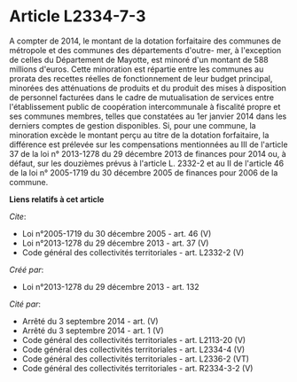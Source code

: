 # Article L2334-7-3

A compter de 2014, le montant de la dotation forfaitaire des communes de métropole et des communes des départements d'outre-
mer, à l'exception de celles du Département de Mayotte, est minoré d'un montant de 588 millions d'euros. Cette minoration est
répartie entre les communes au prorata des recettes réelles de fonctionnement de leur budget principal, minorées des
atténuations de produits et du produit des mises à disposition de personnel facturées dans le cadre de mutualisation de
services entre l'établissement public de coopération intercommunale à fiscalité propre et ses communes membres, telles que
constatées au 1er janvier 2014 dans les derniers comptes de gestion disponibles. Si, pour une commune, la minoration excède
le montant perçu au titre de la dotation forfaitaire, la différence est prélevée sur les compensations mentionnées au III de
l'article 37 de la loi n° 2013-1278 du 29 décembre 2013 de finances pour 2014 ou, à défaut, sur les douzièmes prévus à
l'article L. 2332-2 et au II de l'article 46 de la loi n° 2005-1719 du 30 décembre 2005 de finances pour 2006 de la commune.

**Liens relatifs à cet article**

_Cite_:

  - Loi n°2005-1719 du 30 décembre 2005 - art. 46 (V)
  - Loi n°2013-1278 du 29 décembre 2013 - art. 37 (V)
  - Code général des collectivités territoriales - art. L2332-2 (V)

_Créé par_:

  - Loi n°2013-1278 du 29 décembre 2013 - art. 132

_Cité par_:

  - Arrêté du 3 septembre 2014 - art. (V)
  - Arrêté du 3 septembre 2014 - art. 1 (V)
  - Code général des collectivités territoriales - art. L2113-20 (V)
  - Code général des collectivités territoriales - art. L2334-4 (V)
  - Code général des collectivités territoriales - art. L2336-2 (VT)
  - Code général des collectivités territoriales - art. R2334-3-2 (V)
